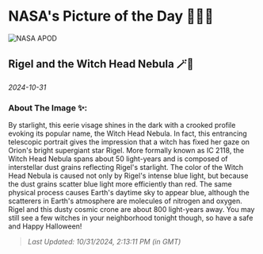 
# NASA's Picture of the Day 🧑‍🚀💫

  ![NASA APOD](https://apod.nasa.gov/apod/image/2410/Strega_apod_3.jpg)
  
  ## Rigel and the Witch Head Nebula 🪄🌌
  
  _2024-10-31_
  
  ### About The Image ✨: 
  
  By starlight, this eerie visage shines in the dark with a crooked profile evoking its popular name, the Witch Head Nebula. In fact, this entrancing telescopic portrait gives the impression that a witch has fixed her gaze on Orion's bright supergiant star Rigel. More formally known as IC 2118, the Witch Head Nebula spans about 50 light-years and is composed of interstellar dust grains reflecting Rigel's starlight. The color of the Witch Head Nebula is caused not only by Rigel's intense blue light, but because the dust grains scatter blue light more efficiently than red. The same physical process causes Earth's daytime sky to appear blue, although the scatterers in Earth's atmosphere are molecules of nitrogen and oxygen. Rigel and this dusty cosmic crone are about 800 light-years away. You may still see a few witches in your neighborhood tonight though, so have a safe and Happy Halloween!
  
  
  
  > _Last Updated: 10/31/2024, 2:13:11 PM (in GMT)_
  